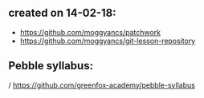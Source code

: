 ## created on 14-02-18:

- https://github.com/moggyancs/patchwork
- https://github.com/moggyancs/git-lesson-repository

## Pebble syllabus:
/ https://github.com/greenfox-academy/pebble-syllabus
